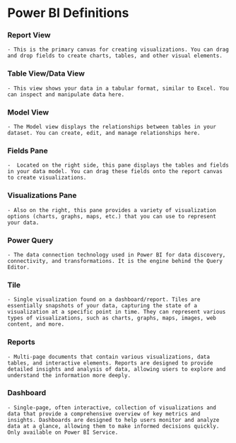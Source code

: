 # Power BI Definitions

### Report View
    - This is the primary canvas for creating visualizations. You can drag and drop fields to create charts, tables, and other visual elements.

### Table View/Data View
    - This view shows your data in a tabular format, similar to Excel. You can inspect and manipulate data here.

### Model View
    - The Model view displays the relationships between tables in your dataset. You can create, edit, and manage relationships here.

### Fields Pane
    -  Located on the right side, this pane displays the tables and fields in your data model. You can drag these fields onto the report canvas to create visualizations.

### Visualizations Pane
    - Also on the right, this pane provides a variety of visualization options (charts, graphs, maps, etc.) that you can use to represent your data.

### Power Query
    - The data connection technology used in Power BI for data discovery, connectivity, and transformations. It is the engine behind the Query Editor.

### Tile
    - Single visualization found on a dashboard/report. Tiles are essentially snapshots of your data, capturing the state of a visualization at a specific point in time. They can represent various types of visualizations, such as charts, graphs, maps, images, web content, and more.

### Reports
    - Multi-page documents that contain various visualizations, data tables, and interactive elements. Reports are designed to provide detailed insights and analysis of data, allowing users to explore and understand the information more deeply.

### Dashboard
    - Single-page, often interactive, collection of visualizations and data that provide a comprehensive overview of key metrics and insights. Dashboards are designed to help users monitor and analyze data at a glance, allowing them to make informed decisions quickly. Only available on Power BI Service.